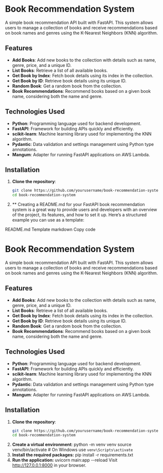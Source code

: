 # Book Recommendation System

A simple book recommendation API built with FastAPI. This system allows users to manage a collection of books and receive recommendations based on book names and genres using the K-Nearest Neighbors (KNN) algorithm.

## Features

- **Add Books**: Add new books to the collection with details such as name, genre, price, and a unique ID.
- **List Books**: Retrieve a list of all available books.
- **Get Book by Index**: Fetch book details using its index in the collection.
- **Get Book by ID**: Retrieve book details using its unique ID.
- **Random Book**: Get a random book from the collection.
- **Book Recommendations**: Recommend books based on a given book name, considering both the name and genre.

## Technologies Used

- **Python**: Programming language used for backend development.
- **FastAPI**: Framework for building APIs quickly and efficiently.
- **scikit-learn**: Machine learning library used for implementing the KNN algorithm.
- **Pydantic**: Data validation and settings management using Python type annotations.
- **Mangum**: Adapter for running FastAPI applications on AWS Lambda.

## Installation

1. **Clone the repository**:
   ```bash
   git clone https://github.com/yourusername/book-recommendation-system.git
   cd book-recommendation-system
2. **
Creating a README.md for your FastAPI book recommendation system is a great way to provide users and developers with an overview of the project, its features, and how to set it up. Here’s a structured example you can use as a template:

README.md Template
markdown
Copy code
# Book Recommendation System

A simple book recommendation API built with FastAPI. This system allows users to manage a collection of books and receive recommendations based on book names and genres using the K-Nearest Neighbors (KNN) algorithm.

## Features

- **Add Books**: Add new books to the collection with details such as name, genre, price, and a unique ID.
- **List Books**: Retrieve a list of all available books.
- **Get Book by Index**: Fetch book details using its index in the collection.
- **Get Book by ID**: Retrieve book details using its unique ID.
- **Random Book**: Get a random book from the collection.
- **Book Recommendations**: Recommend books based on a given book name, considering both the name and genre.

## Technologies Used

- **Python**: Programming language used for backend development.
- **FastAPI**: Framework for building APIs quickly and efficiently.
- **scikit-learn**: Machine learning library used for implementing the KNN algorithm.
- **Pydantic**: Data validation and settings management using Python type annotations.
- **Mangum**: Adapter for running FastAPI applications on AWS Lambda.

## Installation

1. **Clone the repository**:
   ```bash
   git clone https://github.com/yourusername/book-recommendation-system.git
   cd book-recommendation-system
2. **Create a virtual environment**:
   python -m venv venv
   source venv/bin/activate   # On Windows use `venv\Scripts\activate`
3. **Install the required packages:**
   pip install -r requirements.txt 
4. **Run the application:**
   uvicorn main:app --reload
   Visit http://127.0.0.1:8000 in your browser.
